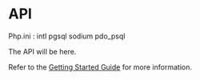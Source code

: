 # API

Php.ini : 
intl
pgsql
sodium
pdo_psql

The API will be here.

Refer to the [Getting Started Guide](https://api-platform.com/docs/distribution) for more information.
